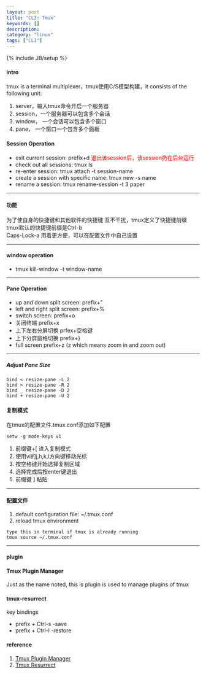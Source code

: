 ```yaml
---
layout: post
title: "CLI: Tmux"
keywords: []
description: 
category: "linux"
tags: ["CLI"]
---
```

{% include JB/setup %}


#### intro
tmux is a terminal multiplexer，tmux使用C/S模型构建，it consists of the
following unit:
1. server，输入tmux命令开启一个服务器
2. session，一个服务器可以包含多个会话
3. window， 一个会话可以包含多个窗口
4. pane， 一个窗口一个包含多个面板

#### Session Operation

+ exit current session:  prefix+d <font color="red">退出该session后，该session扔在后台运行</font>
+ check out all sessions: tmux ls
+ re-enter session: tmux attach -t session-name
+ create a session with specific name: tmux new -s name
+ rename a session: tmux rename-session -t 3 paper
<hr />

#### 功能

为了使自身的快捷键和其他软件的快捷键
互不干扰，tmux定义了快捷键前缀<br/>
tmux默认的快捷键前缀是Ctrl-b<br />
Caps-Lock-a 用着更方便，可以在配置文件中自己设置
<hr />

#### window operation

+ tmux kill-window -t window-name
<hr />

#### Pane Operation

+ up and down split screen:  prefix+"
+ left and right split screen:  prefix+%
+ switch screen: prefix+o
+ 关闭终端 prefix+x
+ 上下左右分屏切换 prfex+空格键
+ 上下分屏窗格切换 prefix+}
+ full screen   prefix+z   (z which means zoom in and zoom out)
<hr />

##### Adjust Pane Size

```shell
bind < resize-pane -L 2
bind > resize-pane -R 2
bind _ resize-pane -D 2
bind + resize-pane -U 2
```

#### 复制模式

在tmux的配置文件.tmux.conf添加如下配置

```shell
setw -g mode-keys vi
```

1. 前缀键+[ 进入复制模式
2. 使用vi的j,h,k,l方向键移动光标
3. 按空格键开始选择复制区域
4. 选择完成后按enter键退出
5. 前缀键 ] 粘贴
<hr />

#### 配置文件

1. default configuration file:  ~/.tmux.conf
2. reload tmux environment  

```shell
type this in terminal if tmux is already running
tmux source ~/.tmux.conf
```

<hr />


#### plugin

#### Tmux Plugin Manager

Just as the name noted, this is plugin is used to manage plugins of tmux

#### tmux-resurrect
key bindings
- prefix + Ctrl-s -save
- prefix + Ctrl-l -restore






#### reference

1. [Tmux Plugin Manager](https://github.com/tmux-plugins/tpm)
2. [Tmux Resurrect](https://github.com/tmux-plugins/tmux-resurrect)

